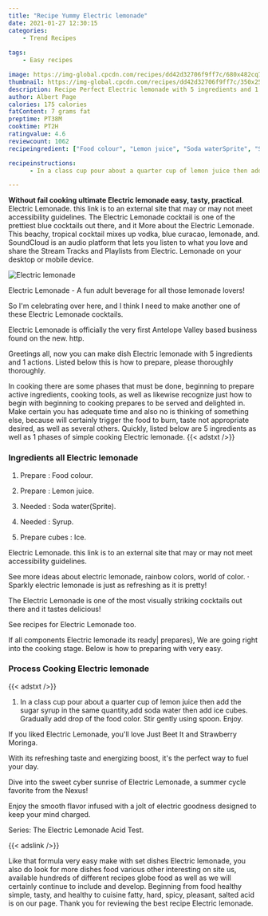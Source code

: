 ```yaml
---
title: "Recipe Yummy Electric lemonade"
date: 2021-01-27 12:30:15
categories:
    - Trend Recipes
    
tags:
    - Easy recipes

image: https://img-global.cpcdn.com/recipes/dd42d32706f9ff7c/680x482cq70/electric-lemonade-recipe-main-photo.jpg
thumbnail: https://img-global.cpcdn.com/recipes/dd42d32706f9ff7c/350x250cq70/electric-lemonade-recipe-main-photo.jpg
description: Recipe Perfect Electric lemonade with 5 ingredients and 1 stages of easy cooking.
author: Albert Page
calories: 175 calories
fatContent: 7 grams fat
preptime: PT38M
cooktime: PT2H
ratingvalue: 4.6
reviewcount: 1062
recipeingredient: ["Food colour", "Lemon juice", "Soda waterSprite", "Syrup", "cubesIce"]

recipeinstructions: 
      - In a class cup pour about a quarter cup of lemon juice then add the sugar syrup in the same quantityadd soda water then add ice cubes Gradually add drop of the food color Stir gently using spoon Enjoy

---
```




**Without fail cooking ultimate Electric lemonade easy, tasty, practical**. Electric Lemonade. this link is to an external site that may or may not meet accessibility guidelines. The Electric Lemonade cocktail is one of the prettiest blue cocktails out there, and it More about the Electric Lemonade. This beachy, tropical cocktail mixes up vodka, blue curacao, lemonade, and. SoundCloud is an audio platform that lets you listen to what you love and share the Stream Tracks and Playlists from Electric. Lemonade on your desktop or mobile device.


![Electric lemonade](https://img-global.cpcdn.com/recipes/dd42d32706f9ff7c/680x482cq70/electric-lemonade-recipe-main-photo.jpg "Electric lemonade")



Electric Lemonade - A fun adult beverage for all those lemonade lovers!

So I&#39;m celebrating over here, and I think I need to make another one of these Electric Lemonade cocktails.

Electric Lemonade is officially the very first Antelope Valley based business found on the new. http.


Greetings all, now you can make dish Electric lemonade with 5 ingredients and 1 actions. Listed below this is how to prepare, please thoroughly thoroughly.

In cooking there are some phases that must be done, beginning to prepare active ingredients, cooking tools, as well as likewise recognize just how to begin with beginning to cooking prepares to be served and delighted in. Make certain you has adequate time and also no is thinking of something else, because will certainly trigger the food to burn, taste not appropriate desired, as well as several others. Quickly, listed below are 5 ingredients as well as 1 phases of simple cooking Electric lemonade.
{{< adstxt />}}

### Ingredients all Electric lemonade


1. Prepare  : Food colour.

1. Prepare  : Lemon juice.

1. Needed  : Soda water(Sprite).

1. Needed  : Syrup.

1. Prepare cubes : Ice.


Electric Lemonade. this link is to an external site that may or may not meet accessibility guidelines.

See more ideas about electric lemonade, rainbow colors, world of color. · Sparkly electric lemonade is just as refreshing as it is pretty!

The Electric Lemonade is one of the most visually striking cocktails out there and it tastes delicious!

See recipes for Electric Lemonade too.


If all components Electric lemonade its ready| prepares}, We are going right into the cooking stage. Below is how to preparing with very easy.

### Process Cooking Electric lemonade

{{< adstxt />}}


1. In a class cup pour about a quarter cup of lemon juice then add the sugar syrup in the same quantity,add soda water then add ice cubes. Gradually add drop of the food color. Stir gently using spoon. Enjoy.




If you liked Electric Lemonade, you&#39;ll love Just Beet It and Strawberry Moringa.

With its refreshing taste and energizing boost, it&#39;s the perfect way to fuel your day.

Dive into the sweet cyber sunrise of Electric Lemonade, a summer cycle favorite from the Nexus!

Enjoy the smooth flavor infused with a jolt of electric goodness designed to keep your mind charged.

Series: The Electric Lemonade Acid Test.


{{< adslink />}}

Like that formula very easy make with set dishes Electric lemonade, you also do look for more dishes food various other interesting on site us, available hundreds of different recipes globe food as well as we will certainly continue to include and develop. Beginning from food healthy simple, tasty, and healthy to cuisine fatty, hard, spicy, pleasant, salted acid is on our page. Thank you for reviewing the best recipe Electric lemonade.
